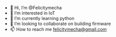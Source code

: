 - 👋 Hi, I’m @Felicitymecha
- 👀 I’m interested in IoT
- 🌱 I’m currently learning python
- 💞️ I’m looking to collaborate on building firmware
- 📫 How to reach me felicitymecha@gmail.com

<!---
Felicitymecha/Felicitymecha is a ✨ special ✨ repository because its `README.md` (this file) appears on your GitHub profile.
You can click the Preview link to take a look at your changes.
--->
